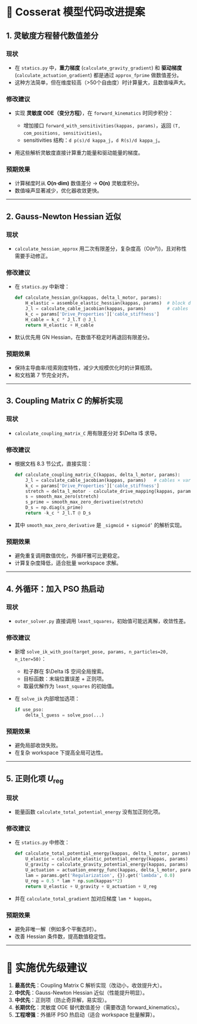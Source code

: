 # 🔧 Cosserat 模型代码改进提案

## 1. 灵敏度方程替代数值差分

### 现状

* 在 `statics.py` 中，**重力梯度** (`calculate_gravity_gradient`) 和 **驱动梯度** (`calculate_actuation_gradient`) 都是通过 `approx_fprime` 做数值差分。
* 这种方法简单，但在维度较高（>50个自由度）时计算量大，且数值噪声大。

### 修改建议

* 实现 **灵敏度 ODE（变分方程）**，在 `forward_kinematics` 时同步积分：

  * 增加接口 `forward_with_sensitivities(kappas, params)`，返回 `(T, com_positions, sensitivities)`。
  * sensitivities 结构：`d p(s)/d kappa_j`，`d R(s)/d kappa_j`。
* 用这些解析灵敏度直接计算重力能量和驱动能量的梯度。

### 预期效果

* 计算梯度时从 **O(n·dim)** 数值差分 → **O(n)** 灵敏度积分。
* 数值噪声显著减少，优化器收敛更快。

---

## 2. Gauss-Newton Hessian 近似

### 现状

* `calculate_hessian_approx` 用二次有限差分，复杂度高（O(n²))，且对称性需要手动修正。

### 修改建议

* 在 `statics.py` 中新增：

  ```python
  def calculate_hessian_gn(kappas, delta_l_motor, params):
      H_elastic = assemble_elastic_hessian(kappas, params)  # block diagonal
      J_l = calculate_cable_jacobian(kappas, params)        # cables × vars
      k_c = params['Drive_Properties']['cable_stiffness']
      H_cable = k_c * J_l.T @ J_l
      return H_elastic + H_cable
  ```
* 默认优先用 GN Hessian，在数值不稳定时再退回有限差分。

### 预期效果

* 保持主导曲率/缆索刚度特性，减少大规模优化时的计算瓶颈。
* 和文档第 7 节完全对齐。

---

## 3. Coupling Matrix $C$ 的解析实现

### 现状

* `calculate_coupling_matrix_C` 用有限差分对 \$\Delta l\$ 求导。

### 修改建议

* 根据文档 8.3 节公式，直接实现：

  ```python
  def calculate_coupling_matrix_C(kappas, delta_l_motor, params):
      J_l = calculate_cable_jacobian(kappas, params)   # cables × vars
      k_c = params['Drive_Properties']['cable_stiffness']
      stretch = delta_l_motor - calculate_drive_mapping(kappas, params)
      s = smooth_max_zero(stretch)
      s_prime = smooth_max_zero_derivative(stretch)
      D_s = np.diag(s_prime)
      return -k_c * J_l.T @ D_s
  ```
* 其中 `smooth_max_zero_derivative` 是 `_sigmoid + sigmoid’` 的解析实现。

### 预期效果

* 避免重复调用数值优化，外循环雅可比更稳定。
* 计算复杂度降低，适合批量 workspace 求解。

---

## 4. 外循环：加入 PSO 热启动

### 现状

* `outer_solver.py` 直接调用 `least_squares`，初始值可能远离解，收敛性差。

### 修改建议

* 新增 `solve_ik_with_pso(target_pose, params, n_particles=20, n_iter=50)`：

  * 粒子群在 \$\Delta l\$ 空间全局搜索。
  * 目标函数：末端位置误差 + 正则项。
  * 取最优解作为 `least_squares` 的初始值。
* 在 `solve_ik` 内部增加选项：

  ```python
  if use_pso:
      delta_l_guess = solve_pso(...)
  ```

### 预期效果

* 避免局部收敛失败。
* 在复杂 workspace 下提高全局可达性。

---

## 5. 正则化项 $U_\text{reg}$

### 现状

* 能量函数 `calculate_total_potential_energy` 没有加正则化项。

### 修改建议

* 在 `statics.py` 中修改：

  ```python
  def calculate_total_potential_energy(kappas, delta_l_motor, params):
      U_elastic = calculate_elastic_potential_energy(kappas, params)
      U_gravity = calculate_gravity_potential_energy(kappas, params)
      U_actuation = actuation_energy_func(kappas, delta_l_motor, params)
      lam = params.get('Regularization', {}).get('lambda', 0.0)
      U_reg = 0.5 * lam * np.sum(kappas**2)
      return U_elastic + U_gravity + U_actuation + U_reg
  ```
* 并在 `calculate_total_gradient` 加对应梯度 `lam * kappas`。

### 预期效果

* 避免非唯一解（例如多个平衡态时）。
* 改善 Hessian 条件数，提高数值稳定性。

---

# 📌 实施优先级建议

1. **最高优先**：Coupling Matrix C 解析实现（改动小，收敛提升大）。
2. **中优先**：Gauss-Newton Hessian 近似（性能提升明显）。
3. **中优先**：正则项（防止奇异解，易实现）。
4. **长期优化**：灵敏度 ODE 替代数值差分（需要改造 forward\_kinematics）。
5. **工程增强**：外循环 PSO 热启动（适合 workspace 批量解算）。
